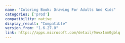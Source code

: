 ```yaml
---
name: "Coloring Book: Drawing For Adults And Kids"
categories: ['prod']
compatibility: native
display_result: "Compatible"
version_from: "1.6.27.0"
link: https://apps.microsoft.com/detail/9nvx1mm0gblq
---
```



